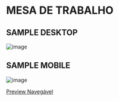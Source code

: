 # MESA DE TRABALHO

## SAMPLE DESKTOP

![image](https://user-images.githubusercontent.com/5773748/134270102-622da4c3-bd6b-47bd-9edb-473e06a9012e.png)

## SAMPLE MOBILE

![image](https://user-images.githubusercontent.com/5773748/134092561-fc431aeb-d2b7-451d-9284-2bd063d880ce.png)


[Preview Navegável](https://htmlpreview.github.io/?https://github.com/EverSilverio/DH/blob/master/FrontEnd/aula19/index.html)
